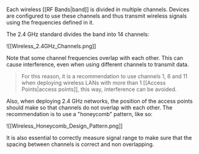 Each wireless [[RF Bands|band]] is divided in multiple channels. Devices are configured to use these channels and thus transmit wireless signals using the frequencies defined in it.

The 2.4 GHz standard divides the band into 14 channels:

![[Wireless_2.4GHz_Channels.png]]

Note that some channel frequencies overlap with each other. This can cause interference, even when using different channels to transmit data.

> For this reason, it is a recommendation to use channels 1, 6 and 11 when deploying wireless LANs with more than 1 [[Access Points|access points]], this way, interference can be avoided.

Also, when deploying 2.4 GHz networks, the position of the access points should make so that channels do not overlap with each other. The recommendation is to use a "honeycomb" pattern, like so:

![[Wireless_Honeycomb_Design_Pattern.png]]

It is also essential to correctly measure signal range to make sure that the spacing between channels is correct and non overlapping.